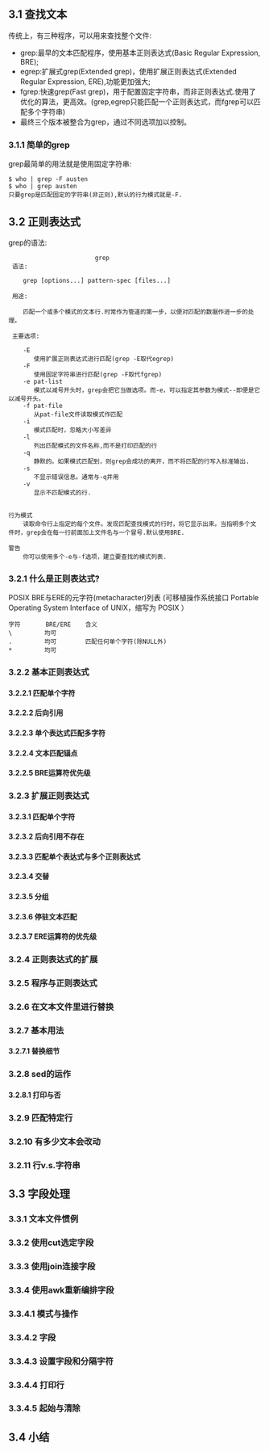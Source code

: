 ## 3.1 查找文本

传统上，有三种程序，可以用来查找整个文件:

- grep:最早的文本匹配程序，使用基本正则表达式(Basic Regular Expression, BRE);
- egrep:扩展式grep(Extended grep)，使用扩展正则表达式(Extended Regular Expression, ERE),功能更加强大;
- fgrep:快速grep(Fast grep)，用于配置固定字符串，而非正则表达式.使用了优化的算法，更高效。(grep,egrep只能匹配一个正则表达式，而fgrep可以匹配多个字符串)
- 最终三个版本被整合为grep，通过不同选项加以控制。
  
### 3.1.1 简单的grep

grep最简单的用法就是使用固定字符串:

```
$ who | grep -F austen
$ who | grep austen
只要grep是匹配固定的字符串(非正则),默认的行为模式就是-F.
```
## 3.2 正则表达式

grep的语法:

```
                        grep
 语法:
 
    grep [options...] pattern-spec [files...]  
     
 用途:
 
    匹配一个或多个模式的文本行.时常作为管道的第一步，以便对匹配的数据作进一步的处理。
    
 主要选项:
     
    -E
       使用扩展正则表达式进行匹配(grep -E取代egrep)
    -F
       使用固定字符串进行匹配(grep -F取代fgrep)
    -e pat-list
       模式以减号开头时，grep会把它当做选项。而-e，可以指定其参数为模式--即便是它以减号开头。
    -f pat-file
       从pat-file文件读取模式作匹配
    -i 
       模式匹配时，忽略大小写差异
    -l 
       列出匹配模式的文件名称,而不是打印匹配的行
    -q
       静默的。如果模式匹配到，则grep会成功的离开，而不将匹配的行写入标准输出.
    -s 
       不显示错误信息。通常与-q并用
    -v
       显示不匹配模式的行.
     

行为模式
    读取命令行上指定的每个文件。发现匹配查找模式的行时，将它显示出来。当指明多个文件时，grep会在每一行前面加上文件名与一个冒号.默认使用BRE.    
                     
警告  
    你可以使用多个-e与-f选项，建立要查找的模式列表.                   

```

### 3.2.1 什么是正则表达式?
POSIX BRE与ERE的元字符(metacharacter)列表 (可移植操作系统接口 Portable Operating System Interface of UNIX，缩写为 POSIX ）

```
字符       BRE/ERE    含义
\         均可        
.         均可        匹配任何单个字符(除NULL外)
*         均可        

```

### 3.2.2 基本正则表达式

#### 3.2.2.1 匹配单个字符

#### 3.2.2.2 后向引用

#### 3.2.2.3 单个表达式匹配多字符

#### 3.2.2.4 文本匹配锚点

#### 3.2.2.5 BRE运算符优先级


### 3.2.3 扩展正则表达式

#### 3.2.3.1 匹配单个字符

#### 3.2.3.2 后向引用不存在

#### 3.2.3.3 匹配单个表达式与多个正则表达式

#### 3.2.3.4 交替

#### 3.2.3.5 分组

#### 3.2.3.6 停驻文本匹配

#### 3.2.3.7 ERE运算符的优先级


### 3.2.4 正则表达式的扩展


### 3.2.5 程序与正则表达式

### 3.2.6 在文本文件里进行替换

### 3.2.7 基本用法

#### 3.2.7.1 替换细节


### 3.2.8 sed的运作

#### 3.2.8.1 打印与否

### 3.2.9 匹配特定行

### 3.2.10 有多少文本会改动

### 3.2.11 行v.s.字符串


## 3.3 字段处理

### 3.3.1 文本文件惯例

### 3.3.2 使用cut选定字段

### 3.3.3 使用join连接字段

### 3.3.4 使用awk重新编排字段

### 3.3.4.1 模式与操作

### 3.3.4.2 字段

### 3.3.4.3 设置字段和分隔字符

### 3.3.4.4 打印行

### 3.3.4.5 起始与清除

## 3.4 小结
















